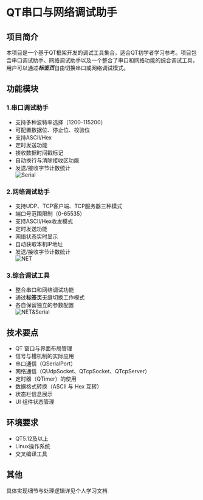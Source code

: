 # QT串口与网络调试助手
## 项目简介
本项目是一个基于QT框架开发的调试工具集合，适合QT初学者学习参考。项目包含串口调试助手、网络调试助手以及一个整合了串口和网络功能的综合调试工具，用户可以通过***标签页***自由切换串口或网络调试模式。   
## 功能模块 
### 1.串口调试助手
- 支持多种波特率选择（1200-115200）  
- 可配置数据位、停止位、校验位  
- 支持ASCII/Hex  
- 定时发送功能  
- 接收数据时间戳标记  
- 自动换行与清除接收区功能  
- 发送/接收字节计数统计  
![Serial](QT/pictures/Serial)
### 2.网络调试助手
- 支持UDP、TCP客户端、TCP服务器三种模式  
- 端口号范围限制（0-65535）  
- 支持ASCII/Hex收发模式  
- 定时发送功能  
- 网络状态实时显示  
- 自动获取本机IP地址  
- 发送/接收字节计数统计  
![NET](QT/pictures/NET)
### 3.综合调试工具
- 整合串口和网络调试功能  
- 通过**标签页**无缝切换工作模式  
- 各自保留独立的参数配置  
![NET&Serial](QT/pictures/NET&Serial)
## 技术要点
- QT 窗口与界面布局管理  
- 信号与槽机制的实际应用  
- 串口通信（QSerialPort）  
- 网络通信（QUdpSocket、QTcpSocket、QTcpServer）  
- 定时器（QTimer）的使用  
- 数据格式转换（ASCII 与 Hex 互转）  
- 状态栏信息展示    
- UI 组件状态管理  
## 环境要求
- QT5.12及以上  
- Linux操作系统  
- 交叉编译工具  
## 其他
具体实现细节与处理逻辑详见个人学习文档
